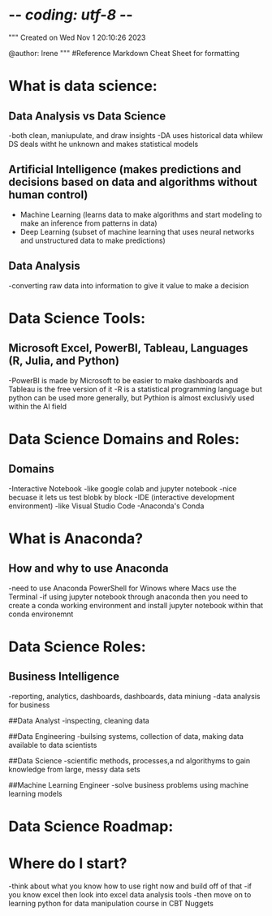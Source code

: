# -*- coding: utf-8 -*-
"""
Created on Wed Nov  1 20:10:26 2023

@author: Irene 
"""
#Reference Markdown Cheat Sheet for formatting

# **What is data science:**
    
## Data Analysis vs Data Science
-both clean, maniupulate, and draw insights
-DA uses historical data whilew DS deals witht he unknown and makes statistical models

## Artificial Intelligence (makes predictions and decisions based on data and algorithms without human control)
- Machine Learning (learns data to make algorithms and start modeling to make an inference from patterns in data) 
- Deep Learning (subset of machine learning that uses neural networks and unstructured data to make predictions)

## Data Analysis
-converting raw data into information to give it value to make a decision
    

# **Data Science Tools:**

## Microsoft Excel, PowerBI, Tableau, Languages (R, Julia, and Python)
-PowerBI is made by Microsoft to be easier to make dashboards and Tableau is the free version of it
-R is a statistical programming language but python can be used more generally, but Pythion is almost exclusivly used within the AI field 

# **Data Science Domains and Roles:**

## Domains
-Interactive Notebook
    -like google colab and jupyter notebook
    -nice becuase it lets us test blobk by block
-IDE (interactive development environment)
    -like Visual Studio Code
-Anaconda's Conda

# **What is Anaconda?**

## How and why to use Anaconda
-need to use Anaconda PowerShell for Winows where Macs use the Terminal
-if using jupyter notebook through anaconda then you need to create a conda working environment and install jupyter notebook within that conda environemnt


# **Data Science Roles:**

## Business Intelligence
-reporting, analytics, dashboards, dashboards, data miniung
-data analysis for business

##Data Analyst
-inspecting, cleaning data

##Data Engineering
-builsing systems, collection of data, making data available to data scientists

##Data Science
-scientific methods, processes,a nd algorithyms to gain knowledge from large, messy data sets 

##Machine Learning Engineer
-solve business problems using machine learning models

# **Data Science Roadmap:**

# Where do I start?
-think about what you know how to use right now and build off of that
    -if you know excel then look into excel data analysis tools
    -then move on to learning python for data manipulation course in CBT Nuggets
    
